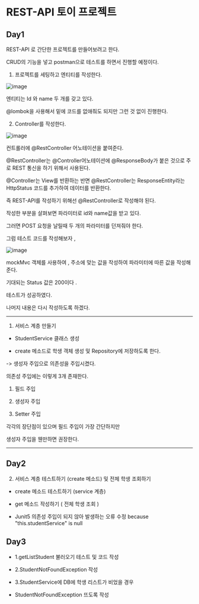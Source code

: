 # REST-API 토이 프로젝트


## Day1

REST-API 로 간단한 프로젝트를 만들어보려고 한다. 

 

CRUD의 기능을 넣고 postman으로 테스트를 하면서 진행할 예정이다.

 

1. 프로젝트를 세팅하고 엔티티를 작성한다. 

 ![image](https://github.com/LeeJongAnn/REST-API-Study/assets/50771738/b0abed28-ea5c-41fc-8174-abb9d222c5a1)



 

엔티티는 Id 와 name 두 개를 갖고 있다.

 

@lombok을 사용해서 밑에 코드를 없애줘도 되지만 그런 것 없이 진행한다. 

 

 

 

2. Controller를 작성한다. 

 
![image](https://github.com/LeeJongAnn/REST-API-Study/assets/50771738/a3900f60-f71a-4de8-8eda-41090e0a394b)


컨트롤러에 @RestController 어노테이션을 붙여준다. 

@RestController는 @Controller어노테이션에 @ResponseBody가 붙은 것으로 주로 REST 통신을 하기 위해서 사용된다.

 

@Controller는 View를 반환하는 반면  @RestController는 ResponseEntity라는 HttpStatus 코드를 추가하여 데이터를 반환한다.   

 

즉 REST-API를 작성하기 위해선 @RestController로 작성해야 된다.

 

작성한 부분을 살펴보면 파라미터로 id와 name값을 받고 있다. 

그러면 POST 요청을 날릴때 두 개의 파라미터를 던져줘야 한다. 

 

그럼 테스트 코드를 작성해보자 , 

 
![image](https://github.com/LeeJongAnn/REST-API-Study/assets/50771738/21d59573-7dba-4619-a9a3-022687d6990c)


 

mockMvc 객체를 사용하여 , 주소에 맞는 값을 작성하여 파라미터에 따른 값을 작성해준다. 

기대되는 Status 값은 200이다 .

 


 

테스트가 성공하였다. 

 

나머지 내용은 다시 작성하도록 하겠다. 

-------------------------------------------


1. 서비스 계층 만들기



- StudentService 클래스 생성

- create 메소드로 학생 객체 생성 및 Repository에 저장하도록 한다.


-> 생성자 주입으로 의존성을 주입시켰다.



의존성 주입에는 이렇게 3개 존재한다.

1. 필드 주입

2. 생성자 주입

3. Setter 주입



각각의 장단점이 있으며 필드 주입이 가장 간단하지만

생성자 주입을 웬만하면 권장한다.

---------------------------


## Day2 
2. 서비스 계층 테스트하기 (create 메소드) 및 전체 학생 조회하기

- create 메소드 테스트하기 (service 계층)

- get 메소드 작성하기 ( 전체 학생 조회 )

- Junit5 의존성 주입이 되지 않아 발생하는 오류 수정 because "this.studentService" is null 


## Day3

- 1.getListStudent 불러오기 테스트 및 코드 작성

- 2.StudentNotFoundException 작성

- 3.StudentService에 DB에 학생 리스트가 비었을 경우

- StudentNotFoundException 뜨도록 작성
